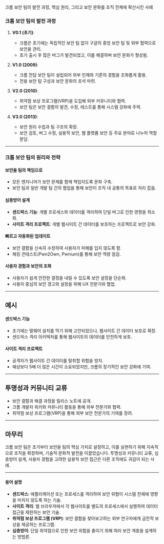 크롬 보안 팀의 발전 과정, 핵심 원리, 그리고 보안 문화를 조직 전체에 확산시킨 사례


### 크롬 보안 팀의 발전 과정
1. **V0.1 (초기)**: 
   - 크롬은 초기에는 독립적인 보안 팀 없이 구글의 중앙 보안 팀 및 외부 협력으로 보안을 관리.
   - 초기 출시 후 많은 버그가 발견되었고, 이를 해결하며 보안 문화가 형성됨.

2. **V1.0 (2009)**:
   - 크롬 전담 보안 팀이 설립되어 외부 인재와 기존의 경험을 조화롭게 활용.
   - 전용 보안 팀 구성과 보안 문화의 초석 마련.

3. **V2.0 (2010)**:
   - 취약점 보상 프로그램(VRP)을 도입해 외부 커뮤니티와 협력.
   - 보안 팀은 보안 결함의 발견, 수정, 테스트를 통해 시스템 강화에 주력.

4. **V3.0 (2013)**:
   - 보안 원리 수립과 팀 구조의 확장.
   - 보안 검토, 버그 수정, 실용적 보안, 웹 플랫폼 보안 등 주요 분야로 나누어 역할 분담.

---

### 크롬 보안 팀의 원리와 전략

#### 보안을 팀의 책임으로
- 모든 엔지니어가 보안 문제를 함께 책임지도록 문화 구축.
- 보안 팀과 일반 개발 팀 간의 협업을 통해 보안이 조직 내 공통의 목표로 자리 잡음.

#### 심층방어 설계
- **샌드박스 기능**: 개별 프로세스와 데이터를 격리하여 단일 버그로 인한 영향을 최소화.
- **사이트 격리 프로젝트**: 개별 웹사이트 간 데이터를 보호하는 프로젝트로 보안 강화.

#### 빠르고 자동화된 업데이트
- 보안 결함을 신속히 수정하여 사용자가 피해를 입지 않도록 함.
- 해킹 콘테스트(Pwn2Own, Pwnium)를 통해 보안 역량 점검.

#### 사용자 경험과 보안의 조화
- 사용자가 쉽게 안전한 결정을 내릴 수 있도록 보안 설정을 단순화.
- 사용자 중심의 보안 경고와 설정을 위해 UX 전문가와 협업.

---

## 예시

#### 샌드박스 기능
- 초기에는 멀웨어 설치를 막기 위해 고안되었으나, 웹사이트 간 데이터 보호로 확장.
- 샌드박스 격리 아키텍처를 통해 웹사이트의 데이터를 안전하게 보호.

#### 사이트 격리 프로젝트
- 공격자가 웹사이트 간 데이터를 탈취할 위험을 방지.
- 예상보다 5배 더 많은 시간이 소요되었지만, 크롬의 장기적인 보안 강화에 기여.

---

## 투명성과 커뮤니티 교류
- 보안 결함과 해결 과정을 릴리스 노트에 공개.
- 크롬 개발자 위키와 커뮤니티 활동을 통해 외부 전문가와 협력.
- 취약점 보상 프로그램(VRP)을 통해 외부 보안 전문가의 기여를 장려.

---

## 마무리
크롬 보안 팀은 초기부터 보안을 팀의 핵심 가치로 설정하고, 이를 실현하기 위해 지속적으로 조직을 확장하며, 기술적·문화적 발전을 이끌었습니다. 투명성과 커뮤니티 교류, 심층방어 설계, 사용자 경험을 고려한 실용적 보안 접근은 다른 조직에도 귀감이 되는 사례.

---

#### 용어 설명
- **샌드박스**: 애플리케이션 또는 프로세스를 격리하여 보안 위협이 시스템 전체에 영향을 미치지 않도록 하는 기술.
- **사이트 격리**: 웹 브라우저에서 각 웹사이트를 별도의 프로세스에서 실행하여 데이터 접근을 제한하는 보안 기술.
- **취약점 보상 프로그램 (VRP)**: 보안 결함을 찾아보고하는 외부 연구자에게 금전적 보상을 제공하는 프로그램.
- **심층방어**: 단일 취약점으로 인한 보안 위험을 줄이기 위해 여러 보안 계층을 설계하는 방법론.
